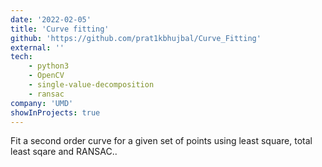 ```yaml
---
date: '2022-02-05'
title: 'Curve fitting'
github: 'https://github.com/prat1kbhujbal/Curve_Fitting'
external: ''
tech: 
    - python3
    - OpenCV
    - single-value-decomposition
    - ransac
company: 'UMD'
showInProjects: true
---
```

Fit a second order curve for a given set of points using least square, total least sqare and RANSAC..

